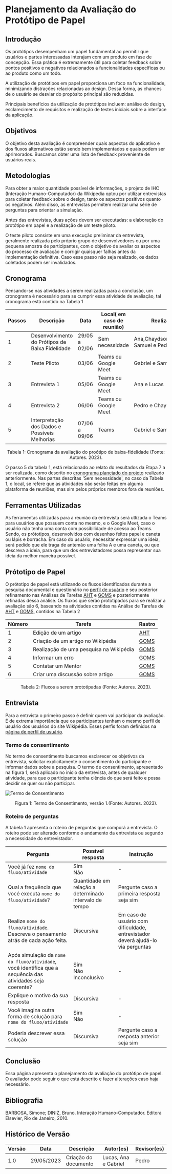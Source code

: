 # Planejamento da Avaliação do Protótipo de Papel

## Introdução

Os protótipos desempenham um papel fundamental ao permitir que usuários e partes interessadas interajam com um produto em fase de concepção. Essa prática é extremamente útil para coletar feedback sobre pontos positivos e negativos relacionados a funcionalidades específicas ou ao produto como um todo.

A utilização de protótipos em papel proporciona um foco na funcionalidade, minimizando distrações relacionadas ao design. Dessa forma, as chances de o usuário se desviar do propósito principal são reduzidas.

Principais benefícios da utilização de protótipos incluem: análise do design, esclarecimento de requisitos e realização de testes iniciais sobre a interface da aplicação.

## Objetivos

O objetivo desta avaliação é compreender quais aspectos do aplicativo e dos fluxos alternativos estão sendo bem implementados e quais podem ser aprimorados. Buscamos obter uma lista de feedback proveniente de usuários reais.

## Metodologias

Para obter a maior quantidade possível de informações, o projeto de IHC (Interação Humano-Computador) da Wikipedia optou por utilizar entrevistas para coletar feedback sobre o design, tanto os aspectos positivos quanto os negativos. Além disso, as entrevistas permitem realizar uma série de perguntas para orientar a simulação.

Antes das entrevistas, duas ações devem ser executadas: a elaboração do protótipo em papel e a realização de um teste piloto.

O teste piloto consiste em uma execução preliminar da entrevista, geralmente realizada pelo próprio grupo de desenvolvedores ou por uma pequena amostra de participantes, com o objetivo de avaliar os aspectos do processo de avaliação e corrigir quaisquer falhas antes da implementação definitiva. Caso esse passo não seja realizado, os dados coletados podem ser invalidados.

## Cronograma

Pensando-se nas atividades a serem realizadas para a conclusão, um cronograma é necessário para se cumprir essa atividade de avaliação, tal cronograma está contido na Tabela 1

| Passos | Descrição                                      | Data          | Local( em caso de reunião) | Realizador(es)                             | Revisor(es)                               |
| ------ | ------------------------------------------------ | ------------- | --------------------------- | ------------------------------------------ | ----------------------------------------- |
| 1      | Desenvolvimento do Prótipos de Baixa Fidelidade | 29/05 a 02/06 | Sem necessidade             | Ana,Chaydson,Gabriel,Lucas, Samuel e Pedro | Ana,Chaydson,Gabriel,Lucas, Samuel e Pedr |
| 2      | Teste Piloto                                     | 03/06         | Teams ou Google Meet        | Gabriel e Samuel                           | Lucas                                     |
| 3      | Entrevista 1                                     | 05/06         | Teams ou Google Meet        | Ana e Lucas                                | Pedro                                     |
| 4      | Entrevista 2                                     | 06/06         | Teams ou Google Meet        | Pedro e Chaydson                           | Gabriel                                   |
| 5      | Interpretação dos Dados e Possíveis Melhorias | 07/06 a 09/06 | Teams                       | Gabriel e Samuel                           | Chaydson e Lucas                          |

<div style="text-align: center">
    <p> Tabela 1: Cronograma da avaliação do proótipo de baixa-fidelidade (Fonte: Autores. 2023).</p>
</div>

O passo 5 da tabela 1, está relacionado ao relato do resultados da Etapa 7 a ser realizada, como descrito no [cronograma planejado do projeto](../../../planejamento/cronogramaPlanejado.md) realizado anteriormente. Nas partes descritas 'Sem necessidade', no caso da Tabela 1, o local, se refere que as atividades não serão feitas em alguma plataforma de reuniões, mas sim pelos próprios membros fora de reuniões.

## Ferramentas Utilizadas

As ferramentas utilizadas para a reunião da entrevista será utlizada o Teams para usuários que possuem conta no mesmo, e o Google Meet, caso o usuário não tenha uma conta com possibilidade de acesso ao Teams. Sendo, os prótotipos, desenvolvidos com desenhso feitos papel e caneta ou lápis e borracha. Em caso do usuário, necessitar expressar uma ideia, será pedido que ele traga de antemão uma folha A e uma caneta, ou que descreva a ideia, para que um dos entrevistadores possa representar sua ideia da melhor maneira possível.

## Prótotipo de Papel

O prótotipo de papel está utilizando os fluxos identificados durante a pesquisa documental e questionário no [perfil de usuário](../../../analise-de-requisitos/perfilDeUsuario.md) e seu posterior refinamento nas Análises de Tarefas [AHT](../../../analise-de-requisitos/aht.md) e [GOMS](../../../analise-de-requisitos/goms.md) e posteriormente refinadas dessa análise. Os fluxos que serão prototipados para se realizar a avaliação são 6, baseando na atividades contidas na Análise de Tarefas de [AHT](../../../analise-de-requisitos/aht.md) e [GOMS](../../../analise-de-requisitos/goms.md), contidos na Tabela 2

| Número | Tarefa                                     | Rastro                                      |
| ------- | ------------------------------------------ | ------------------------------------------- |
| 1       | Edição de um artigo                      | [AHT](../../../analise-de-requisitos/aht.md)   |
| 2       | Criação de um artigo no Wikipédia       | [GOMS](../../../analise-de-requisitos/goms.md) |
| 3       | Realização de uma pesquisa na Wikipédia | [GOMS](../../../analise-de-requisitos/goms.md) |
| 4       | Informar um erro                           | [GOMS](../../../analise-de-requisitos/goms.md) |
| 5       | Contatar um Mentor                         | [GOMS](../../../analise-de-requisitos/goms.md) |
| 6       | Criar uma discussão sobre artigo          | [GOMS](../../../analise-de-requisitos/goms.md) |

<div style="text-align: center">
    <p> Tabela 2: Fluxos a serem prototipadas (Fonte: Autores. 2023).</p>
</div>


## Entrevista

Para a entrvista o primeiro passo é definir quem vai participar da avaliação. É de extrema importância  que os participantes tenham o mesmo perfil de usuário dos usuários do site Wikipédia. Esses perfis foram definidos na [página de perfil de usuário](../../../analise-de-requisitos/perfilDeUsuario.md).

### Termo de consentimento

No termo de consentimento buscamos esclarecer os objetivos da entrevista, solicitar explicitamente o consentimento do participante e informar dados sobre a pesquisa. O termo de consentimento, apresentado na figura 1, será aplicado no início da entrevista, antes de qualquer atividade, para que o participante tenha ciência do que será feito e possa decidir se quer ou não participar.

![Termo de Consentimento](../../../images/termoConsentimento.png)

<div style="text-align: center">
<p>Figura 1: Termo de Consentimento, versão 1.(Fonte: Autores. 2023).</p>
</div>

### Roteiro de perguntas

A tabela 1 apresenta o roteiro de perguntas que comporá a entrevista. O roteiro pode ser alterado conforme o andamento da entrevista ou segundo a necessidade do entrevistador. 

|              Pergunta           |       Possível resposta            |                        Instrução                          |
| ------------------------------- | ---------------------------------- | --------------------------------------------------------- |
| Você já fez `nome do fluxo/atividade` |    Sim<br/>Não        |                -              |
| Qual a frequência que você executa `nome do fluxo/atividade`?  | Quantidade em relação a determinado intervalo de tempo | Pergunte caso a primeira resposta seja sim|
| Realize `nome do fluxo/atividade`. Descreva o pensamento atrás de cada ação feita.  |Discursiva | Em caso de usuário com dificuldade, entrevistador deverá ajudá-lo via perguntas |
| Após simulação da `nome do fluxo/atividade`, você identifica que a sequência das atividades seja coerente? | Sim<br/>Não<br/>Inconclusivo | - |
| Explique o motivo da sua resposta | Discursiva |                -              |
| Você imagina outra forma de solução para `nome do fluxo/atividade` |    Sim<br/>Não        |                -              |
|  Poderia descrever essa solução  |    Discursiva       |Pergunte caso a resposta anterior seja sim|

## Conclusão

Essa página apresenta o planejamento da avaliação do protótipo de papel. O avaliador pode seguir o que está descrito e fazer alterações caso haja necessário.

## Bibliografia

BARBOSA, Simone; DINIZ, Bruno. Interação Humano-Computador. Editora Elsevier, Rio de Janeiro, 2010.

## Histórico de Versão

| Versão | Data       | Descrição            | Autor(es)            | Revisor(es) |
| ------ | ---------- | -------------------- | -------------------- | ----------- |
| 1.0    | 29/05/2023 | Criação do documento | Lucas, Ana e Gabriel | Pedro       |
